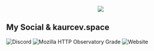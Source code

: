 <p align="center">
   <img src="no-no.gif" >
</p>

## My Social & kaurcev.space

<p align="center">
  
![Discord](https://img.shields.io/discord/888102048413937684?style=flat-square)
![Mozilla HTTP Observatory Grade](https://img.shields.io/mozilla-observatory/grade-score/app.mizura.ru?publish&style=flat-square)
![Website](https://img.shields.io/website?style=flat-square&url=https://kaurcev.dev)
  
</p>
